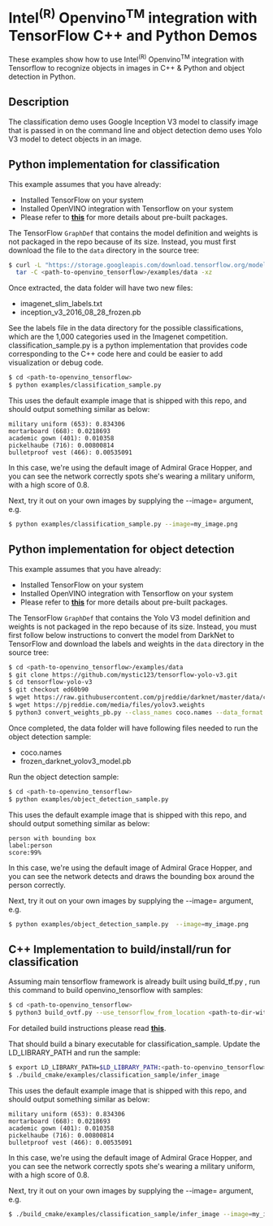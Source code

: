 # Intel<sup>(R)</sup> Openvino<sup>TM</sup> integration with TensorFlow C++ and Python Demos

These examples show how to use Intel<sup>(R)</sup> Openvino<sup>TM</sup> integration with Tensorflow to recognize objects in images in C++ & Python and object detection in Python.

## Description

The classification demo uses Google Inception V3 model to classify image that is passed in on the command line and object detection demo uses Yolo V3 model to detect objects in an image.

## Python implementation for classification 

This example assumes that you have already:  

* Installed TensorFlow on your system 
* Installed OpenVINO integration with Tensorflow on your system
* Please refer to [**this**](https://github.com/openvinotoolkit/openvino_tensorflow#use-pre-built-packages) for more details about pre-built packages.

The TensorFlow `GraphDef` that contains the model definition and weights is not packaged in the repo because of its size. Instead, you must first download the file to the `data` directory in the source tree:

```bash
$ curl -L "https://storage.googleapis.com/download.tensorflow.org/models/inception_v3_2016_08_28_frozen.pb.tar.gz" |
  tar -C <path-to-openvino_tensorflow>/examples/data -xz
```

Once extracted, the data folder will have two new files:

* imagenet_slim_labels.txt
* inception_v3_2016_08_28_frozen.pb

See the labels file in the data directory for the possible
classifications, which are the 1,000 categories used in the Imagenet
competition.
classification_sample.py is a python implementation that provides code corresponding to the C++ code here and could be easier to add visualization or debug code.

```bash
$ cd <path-to-openvino_tensorflow>
$ python examples/classification_sample.py
```

This uses the default example image that is shipped with this repo, and should
output something similar as below:

```
military uniform (653): 0.834306
mortarboard (668): 0.0218693
academic gown (401): 0.010358
pickelhaube (716): 0.00800814
bulletproof vest (466): 0.00535091
```

In this case, we're using the default image of Admiral Grace Hopper, and you can
see the network correctly spots she's wearing a military uniform, with a high
score of 0.8.

Next, try it out on your own images by supplying the --image= argument, e.g.

```bash
$ python examples/classification_sample.py --image=my_image.png
```
## Python implementation for object detection

This example assumes that you have already:  

* Installed TensorFlow on your system 
* Installed OpenVINO integration with Tensorflow on your system
* Please refer to [**this**](https://github.com/openvinotoolkit/openvino_tensorflow#use-pre-built-packages) for more details about pre-built packages.


The TensorFlow `GraphDef` that contains the Yolo V3 model definition and weights is not packaged in the repo because of its size. Instead, you must first follow below instructions to convert the model from DarkNet to TensorFlow and download the labels and weights in the `data` directory in the source tree:

```bash
$ cd <path-to-openvino_tensorflow>/examples/data
$ git clone https://github.com/mystic123/tensorflow-yolo-v3.git
$ cd tensorflow-yolo-v3
$ git checkout ed60b90
$ wget https://raw.githubusercontent.com/pjreddie/darknet/master/data/coco.names
$ wget https://pjreddie.com/media/files/yolov3.weights
$ python3 convert_weights_pb.py --class_names coco.names --data_format NHWC --weights_file yolov3.weights
```

Once completed, the data folder will have following files needed to run the object detection sample:

* coco.names
* frozen_darknet_yolov3_model.pb

Run the object detection sample:

```bash
$ cd <path-to-openvino_tensorflow>
$ python examples/object_detection_sample.py
```

This uses the default example image that is shipped with this repo, and should
output something similar as below:
```
person with bounding box
label:person
score:99% 
``` 
In this case, we're using the default image of Admiral Grace Hopper, and you can see the network detects and draws the bounding box around the person correctly.

Next, try it out on your own images by supplying the --image= argument, e.g.

```bash
$ python examples/object_detection_sample.py  --image=my_image.png
```
## C++ Implementation to build/install/run for classification

Assuming main tensorflow framework is already built using build_tf.py , run this command to build openvino_tensorflow with samples:

```bash
$ cd <path-to-openvino_tensorflow>
$ python3 build_ovtf.py --use_tensorflow_from_location <path-to-dir-with-tensorflow-artifacts>
```
For detailed build instructions please read [**this**](https://github.com/openvinotoolkit/openvino_tensorflow#build-from-source).

That should build a binary executable for classification_sample. Update the LD_LIBRARY_PATH and run the sample:

```bash
$ export LD_LIBRARY_PATH=$LD_LIBRARY_PATH:<path-to-openvino_tensorflow>/build_cmake/artifacts/lib:<path-to-openvino_tensorflow>/build_cmake/artifacts/tensorflow
$ ./build_cmake/examples/classification_sample/infer_image
```

This uses the default example image that is shipped with this repo, and should
output something similar as below:

```
military uniform (653): 0.834306
mortarboard (668): 0.0218693
academic gown (401): 0.010358
pickelhaube (716): 0.00800814
bulletproof vest (466): 0.00535091
```

In this case, we're using the default image of Admiral Grace Hopper, and you can
see the network correctly spots she's wearing a military uniform, with a high
score of 0.8.

Next, try it out on your own images by supplying the --image= argument, e.g.

```bash
$ ./build_cmake/examples/classification_sample/infer_image --image=my_image.png
```


